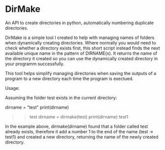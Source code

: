 # DirMake
An API to create directories in python, automatically numbering duplicate directories.

DirMake is a simple tool I created to help with managing names of folders when dynamically creating directories. Where normally you would need to check whether a directory exists first, this short script instead finds the next available unique name in the pattern of DIRNAME(x). It returns the name of the directory it created so you can use the dynamically created directory in your programm successfully.

This tool helps simplify managing directories when saving the outputs of a program to a new directory each time the program is exectued.

Usage:

Assuming the folder test exists in the current directory:

dirname = "test"
print(dirname)
>> test
dirname = dirmake(test)
print(dirname)
>> test1

In the example above, dirmake(dirname) found that a folder called test already exists, therefore it add a number 1 to the end of the name (test -> test1) and created a new directory, returning the name of the newly created directory.